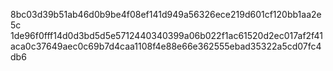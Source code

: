 8bc03d39b51ab46d0b9be4f08ef141d949a56326ece219d601cf120bb1aa2e5c
1de96f0fff14d0d3bd5d5e5712440340399a06b022f1ac61520d2ec017af2f41
aca0c37649aec0c69b7d4caa1108f4e88e66e362555ebad35322a5cd07fc4db6
